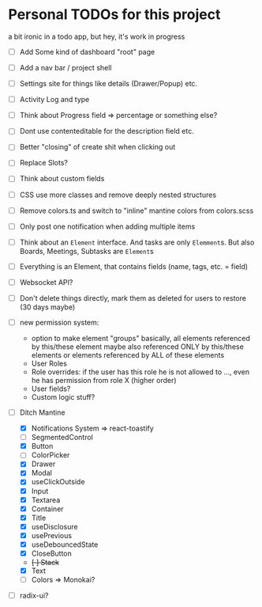# Personal TODOs for this project

a bit ironic in a todo app, but hey, it's work in progress

- [ ] Add Some kind of dashboard "root" page
- [ ] Add a nav bar / project shell
- [ ] Settings site for things like details (Drawer/Popup) etc.
- [ ] Activity Log and type
- [ ] Think about Progress field => percentage or something else?
- [ ] Dont use contenteditable for the description field etc.
- [ ] Better "closing" of create shit when clicking out
- [ ] Replace Slots?
- [ ] Think about custom fields
- [ ] CSS use more classes and remove deeply nested structures
- [ ] Remove colors.ts and switch to "inline" mantine colors from colors.scss
- [ ] Only post one notification when adding multiple items
- [ ] Think about an `Element` interface. And tasks are only `Elemment`s. But also Boards, Meetings, Subtasks
  are `Element`s
- [ ] Everything is an Element, that contains fields (name, tags, etc. = field)
- [ ] Websocket API?
- [ ] Don't delete things directly, mark them as deleted for users to restore (30 days maybe)
- [ ] new permission system:
    - option to make element "groups" basically, all elements referenced by this/these element
   maybe also referenced ONLY by this/these elements or elements referenced by ALL of these elements
    - User Roles
    - Role overrides: if the user has this role he is not allowed to ..., even he has permission from role X (higher order)
    - User fields?
    - Custom logic stuff?

- [ ] Ditch Mantine
    - [x] Notifications System => react-toastify
    - [ ] SegmentedControl
    - [x] Button
    - [ ] ColorPicker
    - [x] Drawer
    - [x] Modal
    - [x] useClickOutside
    - [x] Input
    - [x] Textarea
    - [x] Container
    - [x] Title
    - [x] useDisclosure
    - [x] usePrevious
    - [x] useDebouncedState
    - [x] CloseButton
    - ~~[ ] Stack~~
    - [x] Text
    - [ ] Colors => Monokai?
- [ ] radix-ui?